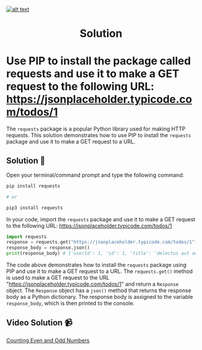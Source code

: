 <a href="https://www.core-code.io/">

![alt text](https://uploads-ssl.webflow.com/5eb2f56932c3562feab232e3/5f73550d00249e7e96c9f3de_Logo.png 'corecodeio')

</a>

<h1 align="center">Solution</h1>

# Use PIP to install the package called requests and use it to make a GET request to the following URL: https://jsonplaceholder.typicode.com/todos/1

The `requests` package is a popular Python library used for making HTTP requests. This solution demonstrates how to use PIP to install the `requests` package and use it to make a GET request to a URL.

## Solution 🏁

Open your terminal/command prompt and type the following command:

```bash
pip install requests

# or

pip3 install requests
```

In your code, import the `requests` package and use it to make a GET request to the following URL: https://jsonplaceholder.typicode.com/todos/1

```python
import requests
response = requests.get("https://jsonplaceholder.typicode.com/todos/1")
response_body = response.json()
print(response_body) # {'userId': 1, 'id': 1, 'title': 'delectus aut autem', 'completed': False}
```


The code above demonstrates how to install the `requests` package using PIP and use it to make a GET request to a URL. The `requests.get()` method is used to make a GET request to the URL "https://jsonplaceholder.typicode.com/todos/1" and return a `Response` object. The `Response` object has a `json()` method that returns the response body as a Python dictionary. The response body is assigned to the variable `response_body`, which is then printed to the console.

## Video Solution 📹

[Counting Even and Odd Numbers](https://edpuzzle.com/assignments/6386b321c511ef40e3f4fb07/watch)
